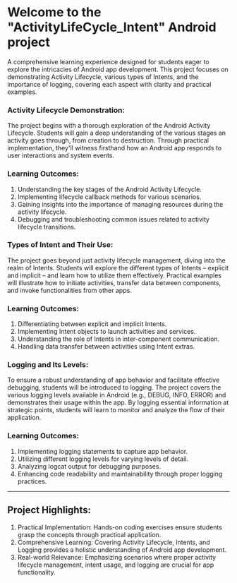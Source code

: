 # Welcome to the "ActivityLifeCycle_Intent" Android project 
A comprehensive learning experience designed for students eager to explore the intricacies of Android app development. This project focuses on demonstrating Activity Lifecycle, various types of Intents, and the importance of logging, covering each aspect with clarity and practical examples.

### Activity Lifecycle Demonstration:

The project begins with a thorough exploration of the Android Activity Lifecycle. Students will gain a deep understanding of the various stages an activity goes through, from creation to destruction. Through practical implementation, they'll witness firsthand how an Android app responds to user interactions and system events.

### Learning Outcomes:

1. Understanding the key stages of the Android Activity Lifecycle.
2. Implementing lifecycle callback methods for various scenarios.
3. Gaining insights into the importance of managing resources during the activity lifecycle.
4. Debugging and troubleshooting common issues related to activity lifecycle transitions.

### Types of Intent and Their Use:

The project goes beyond just activity lifecycle management, diving into the realm of Intents. Students will explore the different types of Intents – explicit and implicit – and learn how to utilize them effectively. Practical examples will illustrate how to initiate activities, transfer data between components, and invoke functionalities from other apps.

### Learning Outcomes:

1. Differentiating between explicit and implicit Intents.
2. Implementing Intent objects to launch activities and services.
3. Understanding the role of Intents in inter-component communication.
4. Handling data transfer between activities using Intent extras.

### Logging and Its Levels:

To ensure a robust understanding of app behavior and facilitate effective debugging, students will be introduced to logging. The project covers the various logging levels available in Android (e.g., DEBUG, INFO, ERROR) and demonstrates their usage within the app. By logging essential information at strategic points, students will learn to monitor and analyze the flow of their application.

### Learning Outcomes:

1. Implementing logging statements to capture app behavior.
2. Utilizing different logging levels for varying levels of detail.
3. Analyzing logcat output for debugging purposes.
4. Enhancing code readability and maintainability through proper logging practices.

*** 

## Project Highlights:

1. Practical Implementation: Hands-on coding exercises ensure students grasp the concepts through practical application.
2. Comprehensive Learning: Covering Activity Lifecycle, Intents, and Logging provides a holistic understanding of Android app development.
3. Real-world Relevance: Emphasizing scenarios where proper activity lifecycle management, intent usage, and logging are crucial for app functionality.

